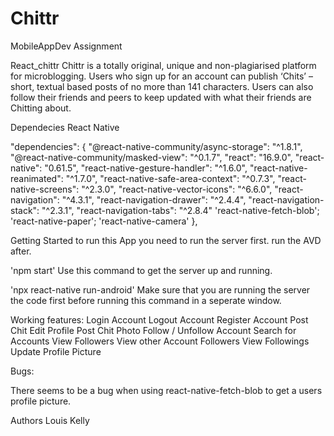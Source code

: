 # Chittr
MobileAppDev Assignment


React_chittr
Chittr is a totally original, unique and non-plagiarised platform for microblogging. Users who sign up for an account can publish ‘Chits’ – short, textual based posts of no more than 141 characters. Users can also follow their friends and peers to keep updated with what their friends are Chitting about.

Dependecies React Native

"dependencies": {
    "@react-native-community/async-storage": "^1.8.1",
    "@react-native-community/masked-view": "^0.1.7",
    "react": "16.9.0",
    "react-native": "0.61.5",
    "react-native-gesture-handler": "^1.6.0",
    "react-native-reanimated": "^1.7.0",
    "react-native-safe-area-context": "^0.7.3",
    "react-native-screens": "^2.3.0",
    "react-native-vector-icons": "^6.6.0",
    "react-navigation": "^4.3.1",
    "react-navigation-drawer": "^2.4.4",
    "react-navigation-stack": "^2.3.1",
    "react-navigation-tabs": "^2.8.4"
    'react-native-fetch-blob';
    'react-native-paper';
    'react-native-camera'
  },
  
Getting Started
to run this App you need to run the server first. run the AVD after.

'npm start'
Use this command to get the server up and running.


'npx react-native run-android'
Make sure that you are running the server the code first before running this command in a seperate window.

Working features:
Login Account
Logout Account
Register Account
Post Chit
Edit Profile
Post Chit Photo
Follow / Unfollow Account
Search for Accounts
View Followers
View other Account Followers
View Followings
Update Profile Picture

Bugs:

There seems to be a bug when using react-native-fetch-blob to get a users profile picture.




Authors Louis Kelly


